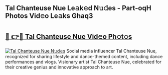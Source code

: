 ## Tal Chanteuse Nue Le𝚊k𝚎d N𝚞𝚍es - Part-oqH Photos Vid𝚎o Le𝚊ks Ghaq3

# <h2><a href="http://fban9me.evod.top/?m=Tal+Chanteuse+Nue">🔗 👉🔴 Tal Chanteuse Nue Vid𝚎o Ph𝚘t𝚘s</a></h2>

[![Tal Chanteuse Nue N𝚞d𝚎s](https://i.imgur.com/8V9OHl7.gif)](http://fban9me.evod.top/?m=Tal+Chanteuse+Nue)
Social media influencer Tal Chanteuse Nue, recognized for sharing lifestyle and dance-themed content, including dance performances and vlogs. Visionary artist Tal Chanteuse Nue, celebrated for their creative genius and innovative approach to art. 
